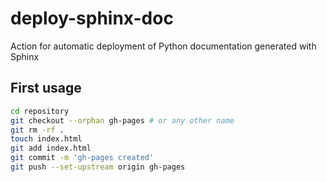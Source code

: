 # deploy-sphinx-doc
Action for automatic deployment of Python documentation generated with Sphinx

## First usage

```bash
cd repository
git checkout --orphan gh-pages # or any other name
git rm -rf .
touch index.html
git add index.html
git commit -m 'gh-pages created'
git push --set-upstream origin gh-pages
```
